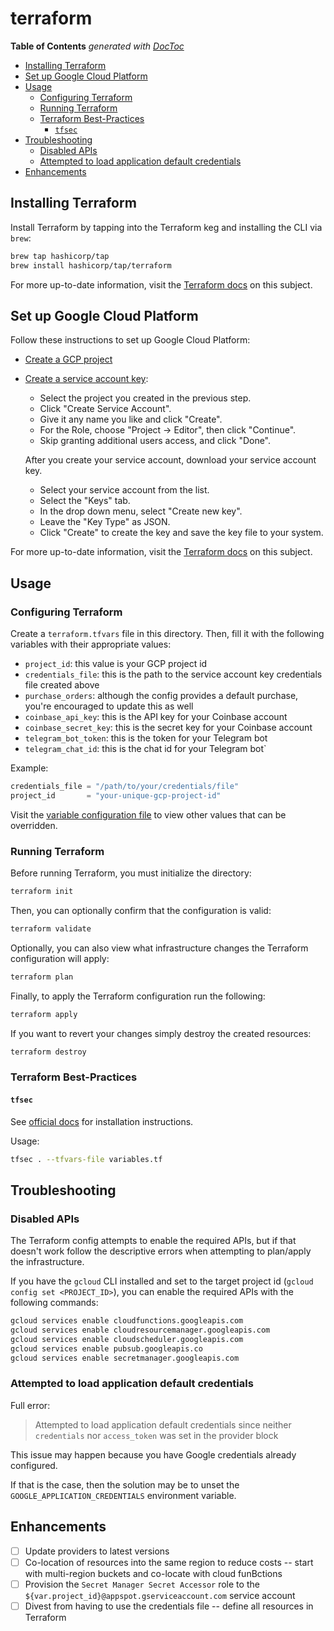 # terraform

<!-- START doctoc generated TOC please keep comment here to allow auto update -->
<!-- DON'T EDIT THIS SECTION, INSTEAD RE-RUN doctoc TO UPDATE -->
**Table of Contents**  *generated with [DocToc](https://github.com/thlorenz/doctoc)*

- [Installing Terraform](#installing-terraform)
- [Set up Google Cloud Platform](#set-up-google-cloud-platform)
- [Usage](#usage)
  - [Configuring Terraform](#configuring-terraform)
  - [Running Terraform](#running-terraform)
  - [Terraform Best-Practices](#terraform-best-practices)
    - [`tfsec`](#tfsec)
- [Troubleshooting](#troubleshooting)
  - [Disabled APIs](#disabled-apis)
  - [Attempted to load application default credentials](#attempted-to-load-application-default-credentials)
- [Enhancements](#enhancements)

<!-- END doctoc generated TOC please keep comment here to allow auto update -->

## Installing Terraform

Install Terraform by tapping into the Terraform keg and installing the CLI via `brew`:

```bash
brew tap hashicorp/tap
brew install hashicorp/tap/terraform
```

For more up-to-date information, visit the [Terraform docs](https://learn.hashicorp.com/tutorials/terraform/install-cli?in=terraform/gcp-get-started)
on this subject.

## Set up Google Cloud Platform

Follow these instructions to set up Google Cloud Platform:

- [Create a GCP project](https://console.cloud.google.com/projectcreate)
- [Create a service account key](https://console.cloud.google.com/apis/credentials/serviceaccountkey):
  - Select the project you created in the previous step.
  - Click "Create Service Account".
  - Give it any name you like and click "Create".
  - For the Role, choose "Project -> Editor", then click "Continue".
  - Skip granting additional users access, and click "Done".

  After you create your service account, download your service account key.

  - Select your service account from the list.
  - Select the "Keys" tab.
  - In the drop down menu, select "Create new key".
  - Leave the "Key Type" as JSON.
  - Click "Create" to create the key and save the key file to your system.

For more up-to-date information, visit the [Terraform docs](https://learn.hashicorp.com/tutorials/terraform/google-cloud-platform-build)
on this subject.

## Usage

### Configuring Terraform

Create a `terraform.tfvars` file in this directory. Then, fill it with the following variables with their appropriate values:

- `project_id`: this value is your GCP project id
- `credentials_file`: this is the path to the service account key credentials file created above
- `purchase_orders`: although the config provides a default purchase, you're encouraged to update this as well
- `coinbase_api_key`: this is the API key for your Coinbase account
- `coinbase_secret_key`: this is the secret key for your Coinbase account
- `telegram_bot_token`: this is the token for your Telegram bot
- `telegram_chat_id`: this is the chat id for your Telegram bot`

Example:

```terraform
credentials_file = "/path/to/your/credentials/file"
project_id       = "your-unique-gcp-project-id"
```

Visit the [variable configuration file](./variables.tf) to view other values that can be overridden.

### Running Terraform

Before running Terraform, you must initialize the directory:

```bash
terraform init
```

Then, you can optionally confirm that the configuration is valid:

```bash
terraform validate
```

Optionally, you can also view what infrastructure changes the Terraform configuration will apply:

```bash
terraform plan
```

Finally, to apply the Terraform configuration run the following:

```bash
terraform apply
```

If you want to revert your changes simply destroy the created resources:

```bash
terraform destroy
```

### Terraform Best-Practices

#### `tfsec`

See [official docs](https://github.com/aquasecurity/tfsec#installation) for installation instructions.

Usage:

```bash
tfsec . --tfvars-file variables.tf
```

## Troubleshooting

### Disabled APIs

The Terraform config attempts to enable the required APIs, but if that doesn't work follow the descriptive
errors when attempting to plan/apply the infrastructure.

If you have the `gcloud` CLI installed and set to the target project id (`gcloud config set <PROJECT_ID>`),
you can enable the required APIs with the following commands:

```bash
gcloud services enable cloudfunctions.googleapis.com
gcloud services enable cloudresourcemanager.googleapis.com
gcloud services enable cloudscheduler.googleapis.com
gcloud services enable pubsub.googleapis.co
gcloud services enable secretmanager.googleapis.com
```

### Attempted to load application default credentials

Full error:

> Attempted to load application default credentials since neither `credentials` nor `access_token`
> was set in the provider block

This issue may happen because you have Google credentials already configured.

If that is the case, then the solution may be to unset the `GOOGLE_APPLICATION_CREDENTIALS` environment variable.

## Enhancements

- [ ] Update providers to latest versions
- [ ] Co-location of resources into the same region to reduce costs -- start
with multi-region buckets and co-locate with cloud funBctions
- [ ] Provision the `Secret Manager Secret Accessor` role to the
`${var.project_id}@appspot.gserviceaccount.com` service account
- [ ] Divest from having to use the credentials file -- define all resources
in Terraform
